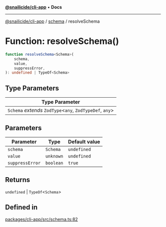[**@snailicide/cli-app**](../../../README.md) • **Docs**

---

[@snailicide/cli-app](../../../README.md) / [schema](../README.md) / resolveSchema

# Function: resolveSchema()

```ts
function resolveSchema<Schema>(
    schema,
    value,
    suppressError,
): undefined | TypeOf<Schema>
```

## Type Parameters

| Type Parameter                                             |
| ---------------------------------------------------------- |
| `Schema` _extends_ `ZodType`\<`any`, `ZodTypeDef`, `any`\> |

## Parameters

| Parameter       | Type      | Default value |
| --------------- | --------- | ------------- |
| `schema`        | `Schema`  | `undefined`   |
| `value`         | `unknown` | `undefined`   |
| `suppressError` | `boolean` | `true`        |

## Returns

`undefined` \| `TypeOf`\<`Schema`\>

## Defined in

[packages/cli-app/src/schema.ts:82](https://github.com/gbtunney/snailicide-monorepo/blob/master/packages/cli-app/src/schema.ts#L82)
